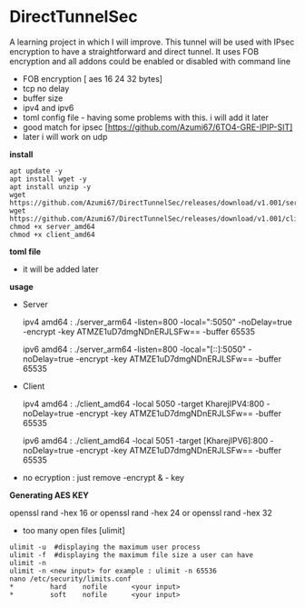 # DirectTunnelSec
A learning project in which I will improve. This tunnel will be used with IPsec encryption to have a straightforward and direct tunnel. It uses FOB encryption and all addons could be enabled or disabled with command line
- FOB encryption [ aes 16 24 32 bytes]
- tcp no delay
- buffer size
- ipv4 and ipv6
- toml config file - having some problems with this. i will add it later
- good match for ipsec [https://github.com/Azumi67/6TO4-GRE-IPIP-SIT]
- later i will work on udp

**install**

```
apt update -y
apt install wget -y
apt install unzip -y
wget https://github.com/Azumi67/DirectTunnelSec/releases/download/v1.001/server_amd64
wget https://github.com/Azumi67/DirectTunnelSec/releases/download/v1.001/client_amd64
chmod +x server_amd64
chmod +x client_amd64

```

**toml file**

- it will be added later

**usage**
  
- Server
   
  ipv4 amd64 : ./server_arm64 -listen=800 -local=":5050" -noDelay=true -encrypt -key ATMZE1uD7dmgNDnERJLSFw== -buffer 65535
  
  ipv6 amd64 : ./server_arm64 -listen=800 -local="[::]:5050" -noDelay=true -encrypt -key ATMZE1uD7dmgNDnERJLSFw== -buffer 65535
  
 - Client
   
   ipv4 amd64 : ./client_amd64 -local 5050 -target KharejIPV4:800 -noDelay=true -encrypt -key ATMZE1uD7dmgNDnERJLSFw== -buffer 65535
   
   ipv6 amd64 : ./client_amd64 -local 5051 -target [KharejIPV6]:800 -noDelay=true -encrypt -key ATMZE1uD7dmgNDnERJLSFw== -buffer 65535

- no ecryption : just remove -encrypt & - key

**Generating AES KEY**
  
openssl rand -hex 16  or openssl rand -hex 24  or openssl rand -hex 32

- too many open files [ulimit]

```
ulimit -u  #displaying the maximum user process
ulimit -f  #displaying the maximum file size a user can have
ulimit -n
ulimit -n <new input> for example : ulimit -n 65536
nano /etc/security/limits.conf
*         hard    nofile      <your input>
*         soft    nofile      <your input>

```
